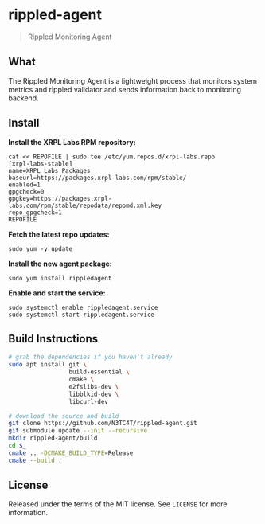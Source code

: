 # rippled-agent
> Rippled Monitoring Agent

## What
 The Rippled Monitoring Agent is a lightweight process that monitors system
 metrics and rippled validator and sends information back to monitoring backend.


## Install

**Install the XRPL Labs RPM repository:**

```
cat << REPOFILE | sudo tee /etc/yum.repos.d/xrpl-labs.repo
[xrpl-labs-stable]
name=XRPL Labs Packages
baseurl=https://packages.xrpl-labs.com/rpm/stable/
enabled=1
gpgcheck=0
gpgkey=https://packages.xrpl-labs.com/rpm/stable/repodata/repomd.xml.key
repo_gpgcheck=1
REPOFILE

```

**Fetch the latest repo updates:**

```
sudo yum -y update
```

**Install the new agent package:**

```
sudo yum install rippledagent
```

**Enable and start the service:**

```
sudo systemctl enable rippledagent.service
sudo systemctl start rippledagent.service
```




## Build Instructions
```bash
# grab the dependencies if you haven't already
sudo apt install git \
                 build-essential \
                 cmake \
                 e2fslibs-dev \
                 libblkid-dev \
                 libcurl-dev

# download the source and build
git clone https://github.com/N3TC4T/rippled-agent.git
git submodule update --init --recursive
mkdir rippled-agent/build
cd $_
cmake .. -DCMAKE_BUILD_TYPE=Release
cmake --build .

```

## License
Released under the terms of the MIT license. See `LICENSE` for more
information.
